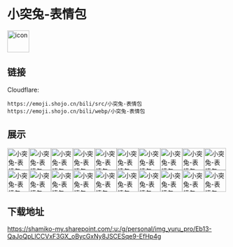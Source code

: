 # 小突兔-表情包
<img src="https://emoji.shojo.cn/bili/src/小突兔-表情包/icon.png" width="50" height="50" alt="icon">

## 链接
Cloudflare:
```
https://emoji.shojo.cn/bili/src/小突兔-表情包
https://emoji.shojo.cn/bili/webp/小突兔-表情包
```
## 展示
<img src="https://emoji.shojo.cn/bili/src/小突兔-表情包/小突兔-表情包-棒.png" width="50" height="50" alt="小突兔-表情包-棒"><img src="https://emoji.shojo.cn/bili/src/小突兔-表情包/小突兔-表情包-OK.png" width="50" height="50" alt="小突兔-表情包-OK"><img src="https://emoji.shojo.cn/bili/src/小突兔-表情包/小突兔-表情包-在忙.png" width="50" height="50" alt="小突兔-表情包-在忙"><img src="https://emoji.shojo.cn/bili/src/小突兔-表情包/小突兔-表情包-不想上班.png" width="50" height="50" alt="小突兔-表情包-不想上班"><img src="https://emoji.shojo.cn/bili/src/小突兔-表情包/小突兔-表情包-好烦.png" width="50" height="50" alt="小突兔-表情包-好烦"><img src="https://emoji.shojo.cn/bili/src/小突兔-表情包/小突兔-表情包-不干了.png" width="50" height="50" alt="小突兔-表情包-不干了"><img src="https://emoji.shojo.cn/bili/src/小突兔-表情包/小突兔-表情包-加班.png" width="50" height="50" alt="小突兔-表情包-加班"><img src="https://emoji.shojo.cn/bili/src/小突兔-表情包/小突兔-表情包-啊啊啊啊.png" width="50" height="50" alt="小突兔-表情包-啊啊啊啊"><img src="https://emoji.shojo.cn/bili/src/小突兔-表情包/小突兔-表情包-穷.png" width="50" height="50" alt="小突兔-表情包-穷"><img src="https://emoji.shojo.cn/bili/src/小突兔-表情包/小突兔-表情包-不想起.png" width="50" height="50" alt="小突兔-表情包-不想起"><img src="https://emoji.shojo.cn/bili/src/小突兔-表情包/小突兔-表情包-早上好.png" width="50" height="50" alt="小突兔-表情包-早上好"><img src="https://emoji.shojo.cn/bili/src/小突兔-表情包/小突兔-表情包-挤.png" width="50" height="50" alt="小突兔-表情包-挤"><img src="https://emoji.shojo.cn/bili/src/小突兔-表情包/小突兔-表情包-感动.png" width="50" height="50" alt="小突兔-表情包-感动"><img src="https://emoji.shojo.cn/bili/src/小突兔-表情包/小突兔-表情包-爆笑.png" width="50" height="50" alt="小突兔-表情包-爆笑"><img src="https://emoji.shojo.cn/bili/src/小突兔-表情包/小突兔-表情包-谢谢.png" width="50" height="50" alt="小突兔-表情包-谢谢"><img src="https://emoji.shojo.cn/bili/src/小突兔-表情包/小突兔-表情包-好的.png" width="50" height="50" alt="小突兔-表情包-好的"><img src="https://emoji.shojo.cn/bili/src/小突兔-表情包/小突兔-表情包-爱你.png" width="50" height="50" alt="小突兔-表情包-爱你"><img src="https://emoji.shojo.cn/bili/src/小突兔-表情包/小突兔-表情包-蹦迪.png" width="50" height="50" alt="小突兔-表情包-蹦迪"><img src="https://emoji.shojo.cn/bili/src/小突兔-表情包/小突兔-表情包-加油.png" width="50" height="50" alt="小突兔-表情包-加油"><img src="https://emoji.shojo.cn/bili/src/小突兔-表情包/小突兔-表情包-噗嗤.png" width="50" height="50" alt="小突兔-表情包-噗嗤">

## 下载地址

https://shamiko-my.sharepoint.com/:u:/g/personal/img_yuru_pro/Eb13-QaJoQpLlCCVxF3GX_oBycGxNy8JSCESqe9-EfHp4g